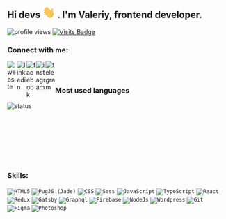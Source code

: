 ## Hi devs <img src="https://github.com/Yeroshenko/Yeroshenko/blob/master/Hi.gif" width="29px"> . I'm Valeriy, frontend developer.

<img src="https://gpvc.arturio.dev/Yeroshenko" alt="profile views">  [![Visits Badge](https://badges.pufler.dev/visits/Yeroshenko/Yeroshenko)](https://badges.pufler.dev/visits/sciencepal/sciencepal)

### Connect with me:

[<img align="left" alt="website" width="22px" src="https://image.flaticon.com/icons/svg/2879/2879112.svg" />][website]
[<img align="left" alt="linkedin" width="22px" src="https://image.flaticon.com/icons/svg/174/174857.svg" />][linkedin]
[<img align="left" alt="facebook" width="22px" src="https://image.flaticon.com/icons/svg/733/733547.svg" />][facebook]
[<img align="left" alt="instagram" width="22px" src="https://image.flaticon.com/icons/svg/2111/2111463.svg" />][instagram]
[<img align="left" alt="telegram" width="22px" src="https://image.flaticon.com/icons/svg/2111/2111646.svg" />][telegram]

[website]: https://valeriy-yeroshenko.web.app
[linkedin]: https://www.linkedin.com/in/yeroshenko/
[facebook]: https://www.facebook.com/valeriy.yeroshenko/
[instagram]: https://www.instagram.com/yeroshenko_/
[telegram]: https://t.me/young_esthate

<br />	
<br />	

### Most used languages	
<img align="left" alt="status" display="block" src="https://github-readme-stats.vercel.app/api/top-langs/?username=Yeroshenko&layout=compact" />


<br />	
<br />	
<br />	
<br />	

<br />	
<br />	
<br />	
<br />	

### Skills:
<code><img alt="HTML5" width="40px" src="https://image.flaticon.com/icons/svg/226/226269.svg" /></code>
<code><img alt="PugJS (Jade)" width="40px" src="https://cdn.worldvectorlogo.com/logos/pug.svg" /></code>
<code><img alt="CSS" width="40px" src="https://image.flaticon.com/icons/svg/732/732190.svg" /></code>
<code><img alt="Sass" width="40px" src="https://cdn.worldvectorlogo.com/logos/sass-1.svg" /></code>
<code><img alt="JavaScript" width="40px" src="https://cdn.worldvectorlogo.com/logos/javascript.svg" /></code>
<code><img alt="TypeScript" width="40px" src="https://cdn.worldvectorlogo.com/logos/typescript.svg" /></code>
<code><img alt="React" width="40px" src="https://cdn.worldvectorlogo.com/logos/react.svg" /></code>
<code><img alt="Redux" width="40px" src="https://cdn.worldvectorlogo.com/logos/redux.svg" /></code>
<code><img alt="Gatsby" width="40px" src="https://cdn.worldvectorlogo.com/logos/gatsby.svg" /></code>
<code><img alt="Graphql" width="40px" src="https://cdn.worldvectorlogo.com/logos/graphql.svg" /></code>
<code><img alt="Firebase" width="40px" src="https://cdn.worldvectorlogo.com/logos/firebase-1.svg" /></code>
<code><img alt="NodeJs" width="40px" src="https://cdn.worldvectorlogo.com/logos/nodejs-icon.svg" /></code>
<code><img alt="Wordpress" width="40px" src="https://cdn.worldvectorlogo.com/logos/wordpress-icon-1.svg" /></code>
<code><img alt="Git" width="40px" src="https://cdn.worldvectorlogo.com/logos/git-icon.svg" /></code>
<code><img alt="Figma" width="40px" height="40px" src="https://cdn.worldvectorlogo.com/logos/figma-1.svg" /></code>
<code><img alt="Photoshop" width="40px" src="https://cdn.worldvectorlogo.com/logos/photoshop-cc.svg" /></code>
